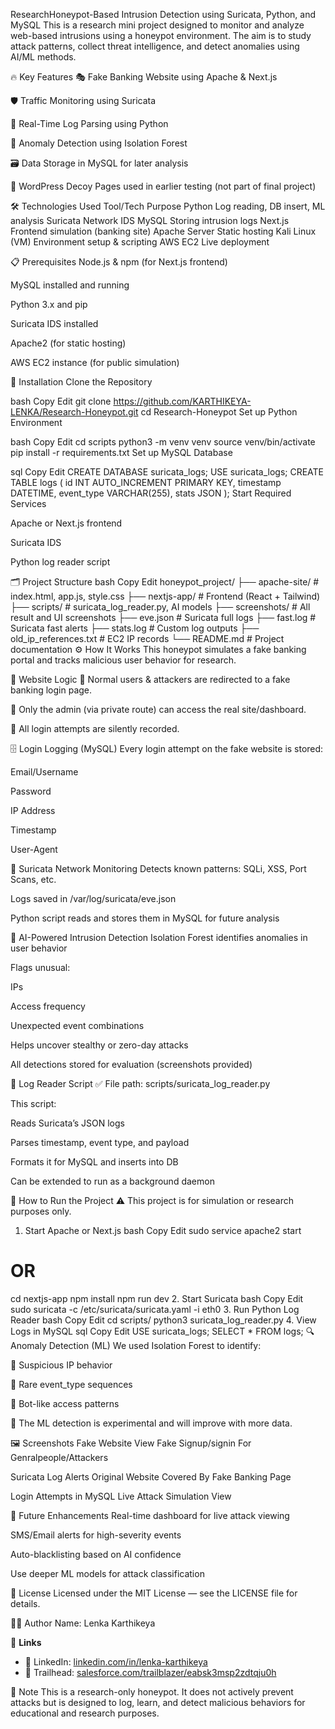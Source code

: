 ResearchHoneypot-Based Intrusion Detection using Suricata, Python, and MySQL
This is a research mini project designed to monitor and analyze web-based intrusions using a honeypot environment. The aim is to study attack patterns, collect threat intelligence, and detect anomalies using AI/ML methods.

🔥 Key Features
🎭 Fake Banking Website using Apache & Next.js

🛡️ Traffic Monitoring using Suricata

🐍 Real-Time Log Parsing using Python

🧠 Anomaly Detection using Isolation Forest

🗃️ Data Storage in MySQL for later analysis

🧪 WordPress Decoy Pages used in earlier testing (not part of final project)

🛠️ Technologies Used
Tool/Tech	Purpose
Python	Log reading, DB insert, ML analysis
Suricata	Network IDS
MySQL	Storing intrusion logs
Next.js	Frontend simulation (banking site)
Apache Server	Static hosting
Kali Linux (VM)	Environment setup & scripting
AWS EC2	Live deployment

📋 Prerequisites
Node.js & npm (for Next.js frontend)

MySQL installed and running

Python 3.x and pip

Suricata IDS installed

Apache2 (for static hosting)

AWS EC2 instance (for public simulation)

🧩 Installation
Clone the Repository

bash
Copy
Edit
git clone https://github.com/KARTHIKEYA-LENKA/Research-Honeypot.git
cd Research-Honeypot
Set up Python Environment

bash
Copy
Edit
cd scripts
python3 -m venv venv
source venv/bin/activate
pip install -r requirements.txt
Set up MySQL Database

sql
Copy
Edit
CREATE DATABASE suricata_logs;
USE suricata_logs;
CREATE TABLE logs (
    id INT AUTO_INCREMENT PRIMARY KEY,
    timestamp DATETIME,
    event_type VARCHAR(255),
    stats JSON
);
Start Required Services

Apache or Next.js frontend

Suricata IDS

Python log reader script

🗂️ Project Structure
bash
Copy
Edit
honeypot_project/
├── apache-site/           # index.html, app.js, style.css
├── nextjs-app/            # Frontend (React + Tailwind)
├── scripts/               # suricata_log_reader.py, AI models
├── screenshots/           # All result and UI screenshots
├── eve.json               # Suricata full logs
├── fast.log               # Suricata fast alerts
├── stats.log              # Custom log outputs
├── old_ip_references.txt  # EC2 IP records
└── README.md              # Project documentation
⚙️ How It Works
This honeypot simulates a fake banking portal and tracks malicious user behavior for research.

🔁 Website Logic
👤 Normal users & attackers are redirected to a fake banking login page.

🔐 Only the admin (via private route) can access the real site/dashboard.

🎯 All login attempts are silently recorded.

🗄️ Login Logging (MySQL)
Every login attempt on the fake website is stored:

Email/Username

Password

IP Address

Timestamp

User-Agent

📡 Suricata Network Monitoring
Detects known patterns: SQLi, XSS, Port Scans, etc.

Logs saved in /var/log/suricata/eve.json

Python script reads and stores them in MySQL for future analysis

🧠 AI-Powered Intrusion Detection
Isolation Forest identifies anomalies in user behavior

Flags unusual:

IPs

Access frequency

Unexpected event combinations

Helps uncover stealthy or zero-day attacks

All detections stored for evaluation (screenshots provided)

🐍 Log Reader Script
✅ File path: scripts/suricata_log_reader.py

This script:

Reads Suricata’s JSON logs

Parses timestamp, event type, and payload

Formats it for MySQL and inserts into DB

Can be extended to run as a background daemon

🚀 How to Run the Project
⚠️ This project is for simulation or research purposes only.

1. Start Apache or Next.js
bash
Copy
Edit
sudo service apache2 start
# OR
cd nextjs-app
npm install
npm run dev
2. Start Suricata
bash
Copy
Edit
sudo suricata -c /etc/suricata/suricata.yaml -i eth0
3. Run Python Log Reader
bash
Copy
Edit
cd scripts/
python3 suricata_log_reader.py
4. View Logs in MySQL
sql
Copy
Edit
USE suricata_logs;
SELECT * FROM logs;
🔍 Anomaly Detection (ML)
We used Isolation Forest to identify:

🚨 Suspicious IP behavior

🚨 Rare event_type sequences

🚨 Bot-like access patterns

🧪 The ML detection is experimental and will improve with more data.

🖼️ Screenshots
Fake Website View	Fake Signup/signin For Genralpeople/Attackers

Suricata Log Alerts	Original Website Covered By Fake Banking Page

Login Attempts in MySQL	Live Attack Simulation View


🚧 Future Enhancements
 Real-time dashboard for live attack viewing

 SMS/Email alerts for high-severity events

 Auto-blacklisting based on AI confidence

 Use deeper ML models for attack classification

📄 License
Licensed under the MIT License — see the LICENSE file for details.

🙋‍♂️ Author
Name: Lenka Karthikeya


🔗 **Links**

- 🔹 LinkedIn: [linkedin.com/in/lenka-karthikeya](https://www.linkedin.com/in/lenka-karthikeya)
- 🔹 Trailhead: [salesforce.com/trailblazer/eabsk3msp2zdtqju0h](https://www.salesforce.com/trailblazer/eabsk3msp2zdtqju0h)



📢 Note
This is a research-only honeypot. It does not actively prevent attacks but is designed to log, learn, and detect malicious behaviors for educational and research purposes.

